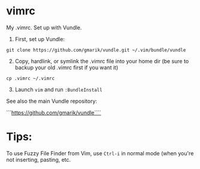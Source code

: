 vimrc
=====

My .vimrc. Set up with Vundle.


1) First, set up Vundle:
```
git clone https://github.com/gmarik/vundle.git ~/.vim/bundle/vundle
```

2) Copy, hardlink, or symlink the .vimrc file into your home dir (be sure to backup your old .vimrc first if you want it)
```
cp .vimrc ~/.vimrc
```

3) Launch ```vim``` and run ```:BundleInstall```


See also the main Vundle repository:

```https://github.com/gmarik/vundle````


Tips:
====

To use Fuzzy File Finder from Vim, use ```Ctrl-i```  in normal mode (when you're not inserting, pasting, etc.


